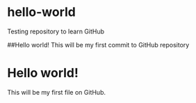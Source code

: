 # hello-world
Testing repository to learn GitHub

##Hello world!
This will be my first commit to GitHub repository

# Hello world!
This will be my first file on GitHub.
